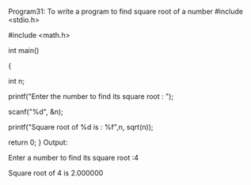 Program31: To write a program to find square root of a number
#include <stdio.h>

#include <math.h>

int main() 

{

int n;

printf("Enter the number to find its square root : ");

scanf("%d", &n);

printf("Square root of %d is : %f",n, sqrt(n));

return 0;
}
Output:

Enter a number to find its square root :4

Square root of 4 is 2.000000
